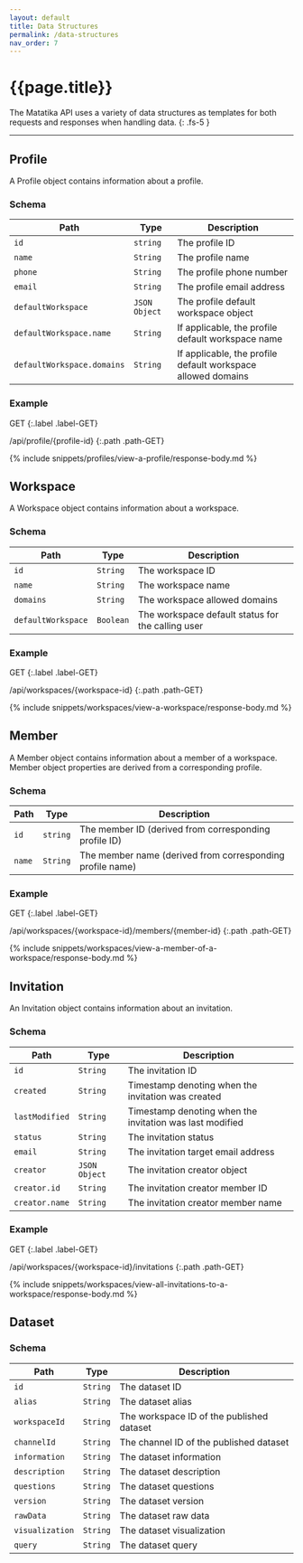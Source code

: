 ```yaml
---
layout: default
title: Data Structures
permalink: /data-structures
nav_order: 7
---
```


# {{page.title}}

The Matatika API uses a variety of data structures as templates for both requests and responses when handling data.
{: .fs-5 }

---

## Profile
A Profile object contains information about a profile.

### Schema

Path | Type | Description
---- | ---- | -----------
`id` | `string` | The profile ID 
`name` | `String` | The profile name
`phone` | `String` | The profile phone number
`email` | `String` | The profile email address
`defaultWorkspace` | `JSON Object` | The profile default workspace object
`defaultWorkspace.name` | `String` | If applicable, the profile default workspace name
`defaultWorkspace.domains` | `String` | If applicable, the profile default workspace allowed domains

### Example
GET
{:.label .label-GET}

/api/profile/{profile-id}
{:.path .path-GET}

{% include snippets/profiles/view-a-profile/response-body.md %}

## Workspace
A Workspace object contains information about a workspace.

### Schema

Path | Type | Description
---- | ---- | -----------
`id` | `String` | The workspace ID
`name` | `String` | The workspace name
`domains` | `String` | The workspace allowed domains
`defaultWorkspace` | `Boolean` | The workspace default status for the calling user

### Example
GET
{:.label .label-GET}

/api/workspaces/{workspace-id}
{:.path .path-GET}

{% include snippets/workspaces/view-a-workspace/response-body.md %}

## Member
A Member object contains information about a member of a workspace. Member object properties are derived from a corresponding profile.

### Schema

Path | Type | Description
---- | ---- | -----------
`id` | `string` | The member ID (derived from corresponding profile ID)
`name` | `String` | The member name (derived from corresponding profile name)

### Example
GET
{:.label .label-GET}

/api/workspaces/{workspace-id}/members/{member-id}
{:.path .path-GET}

{% include snippets/workspaces/view-a-member-of-a-workspace/response-body.md %}

## Invitation
An Invitation object contains information about an invitation.

### Schema

Path | Type | Description
---- | ---- | -----------
`id` | `String` | The invitation ID
`created` | `String` | Timestamp denoting when the invitation was created
`lastModified` | `String` | Timestamp denoting when the invitation was last modified
`status` | `String` | The invitation status
`email` | `String` | The invitation target email address
`creator` | `JSON Object` | The invitation creator object
`creator.id` | `String` | The invitation creator member ID
`creator.name` | `String` | The invitation creator member name

### Example
GET
{:.label .label-GET}

/api/workspaces/{workspace-id}/invitations
{:.path .path-GET}

{% include snippets/workspaces/view-all-invitations-to-a-workspace/response-body.md %}

## Dataset
### Schema

Path | Type | Description
---- | ---- | -----------
`id` | `String` | The dataset ID
`alias` | `String` | The dataset alias
`workspaceId` | `String` | The workspace ID of the published dataset
`channelId` | `String` | The channel ID of the published dataset
`information` | `String` | The dataset information
`description` | `String` | The dataset description
`questions` | `String` | The dataset questions
`version` | `String` | The dataset version
`rawData` | `String` | The dataset raw data
`visualization` | `String` | The dataset visualization
`query` | `String` | The dataset query

<!-- ### Example -->